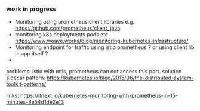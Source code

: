 
### work in progress

- Monitoring using prometheus client  libraries e.g. https://github.com/prometheus/client_java
- monitoring k8s deployments pods etc https://www.weave.works/blog/monitoring-kubernetes-infrastructure/ 
- Monitoring endpoint for traffic using istio prometheus ? or using client lib in app itself ?
- 


problems:
istio with mtls, prometheus can not access this port.
solution sidecar pattern: https://kubernetes.io/blog/2015/06/the-distributed-system-toolkit-patterns/

links:
https://itnext.io/kubernetes-monitoring-with-prometheus-in-15-minutes-8e54d1de2e13
